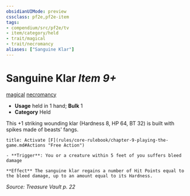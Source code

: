 ```yaml
---
obsidianUIMode: preview
cssclass: pf2e,pf2e-item
tags:
- compendium/src/pf2e/tv
- item/category/held
- trait/magical
- trait/necromancy
aliases: ["Sanguine Klar"]
---
```

# Sanguine Klar *Item 9+*  
[magical](rules/traits/magical.md)  [necromancy](rules/traits/necromancy.md)  

- **Usage** held in 1 hand; **Bulk** 1
- **Category** Held

This +1 striking wounding klar (Hardness 8, HP 64, BT 32) is built with spikes made of beasts' fangs.

```ad-embed-ability
title: Activate [F](rules/core-rulebook/chapter-9-playing-the-game.md#Actions "Free Action")

- **Trigger**: You or a creature within 5 feet of you suffers bleed damage

**Effect** The sanguine klar regains a number of Hit Points equal to the bleed damage, up to an amount equal to its Hardness.
```

*Source: Treasure Vault p. 22*